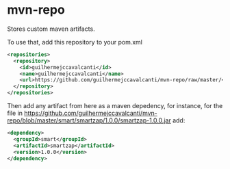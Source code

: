 # mvn-repo

Stores custom maven artifacts. 

To use that, add this repository to your pom.xml

```xml
<repositories>
  <repository>
    <id>guilhermejccavalcanti</id>
    <name>guilhermejccavalcanti</name>
    <url>https://github.com/guilhermejccavalcanti/mvn-repo/raw/master/</url>
  </repository>
</repositories>
```
Then add any artifact from here as a maven depedency, for instance, for the file in https://github.com/guilhermejccavalcanti/mvn-repo/blob/master/smart/smartzap/1.0.0/smartzap-1.0.0.jar add:

```xml
<dependency>
  <groupId>smart</groupId>
  <artifactId>smartzap</artifactId>
  <version>1.0.0</version>
</dependency>
```
